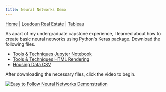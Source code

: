 ```yaml
---
title: Neural Networks Demo
---
```


[Home](../index.md) | [Loudoun Real Estate](/loudounRealEstate/loudounIndex.md) | [Tableau](/tableau/tableauIndex.md)

As apart of my undergraduate capstone experience, I learned about how to create basic neural networks using Python's Keras package. Download the following files.
- [Tools & Techniques Jupyter Notebook](ToolsTechniques.ipynb)
- [Tools & Techniques HTML Rendering](ToolsTechniques.html)
- [Housing Data CSV](subset_cleaned_data.csv)

After downloading the necessary files, click the video to begin.

[![Easy to Follow Neural Networks Demonstration](https://img.youtube.com/vi/juxqMT0Ow7E/0.jpg)](https://www.youtube.com/watch?v=juxqMT0Ow7E)
